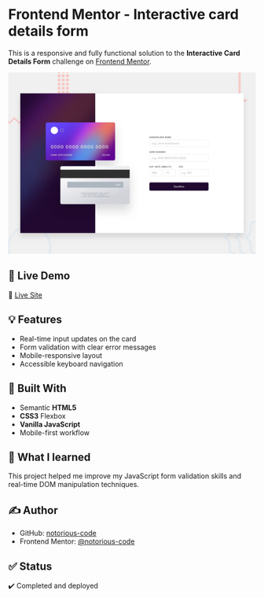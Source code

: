 # Frontend Mentor - Interactive card details form

This is a responsive and fully functional solution to the **Interactive Card Details Form** challenge on [Frontend Mentor](https://www.frontendmentor.io/challenges/interactive-card-details-form-XpS8cKZDWw).

![Design preview](./design/preview.png)


## 🚀 Live Demo

🔗 [Live Site](https://notorious-code.github.io/interactive-card-details-form/)

## 💡 Features

- Real-time input updates on the card
- Form validation with clear error messages
- Mobile-responsive layout
- Accessible keyboard navigation

## 📁 Built With

- Semantic **HTML5**
- **CSS3** Flexbox
- **Vanilla JavaScript**
- Mobile-first workflow

## 🧠 What I learned

This project helped me improve my JavaScript form validation skills and real-time DOM manipulation techniques.

## ✍️ Author

- GitHub: [notorious-code](https://github.com/notorious-code)
- Frontend Mentor: [@notorious-code](https://www.frontendmentor.io/profile/notorious-code)

## ✅ Status

✔️ Completed and deployed
